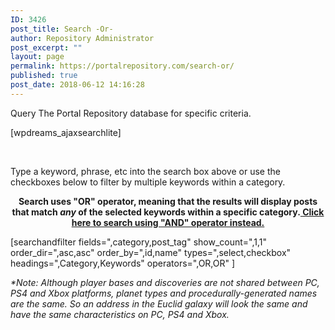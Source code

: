 ```yaml
---
ID: 3426
post_title: Search -Or-
author: Repository Administrator
post_excerpt: ""
layout: page
permalink: https://portalrepository.com/search-or/
published: true
post_date: 2018-06-12 14:16:28
---
```

Query The Portal Repository database for specific criteria.

[wpdreams_ajaxsearchlite]

&nbsp;

Type a keyword, phrase, etc into the search box above or use the checkboxes below to filter by multiple keywords within a category.
<p style="text-align: center;"><strong>Search uses "OR" operator, meaning that the results will display posts that match <i>any </i>of the selected keywords within a specific category.<a style="text-decoration: underline;" href="https://portalrepository.com/search-database/"> Click here to search using "AND" operator instead.</a></strong></p>
[searchandfilter fields=",category,post_tag" show_count=",1,1" order_dir=",asc,asc" order_by=",id,name" types=",select,checkbox" headings=",Category,Keywords" operators=",OR,OR" ]

<em>*Note: Although player bases and discoveries are not shared between PC, PS4 and Xbox platforms, planet types and procedurally-generated names are the same. So an address in the Euclid galaxy will look the same and have the same characteristics on PC, PS4 and Xbox.</em>